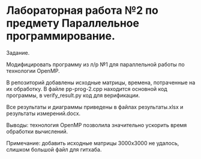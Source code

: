 # Лабораторная работа №2 по предмету Параллельное программирование.

Задание.

Модифицировать программу из л/р №1 для параллельной работы по технологии OpenMP.

В репозиторий добавлены исходные матрицы, времена, потраченные на их обработку. В файле pp-prog-2.cpp находится основной код программы, в verify_result.py код для верификации.

Все результаты и диаграммы приведены в файлах результаты.xlsx и результаты измерений.docx.

Выводы: технология OpenMP позволила значительно ускорить время обработки вычислений.

Примечание: добавить исходные матрицы 3000х3000 не удалось, слишком большой файл для гитхаба.
